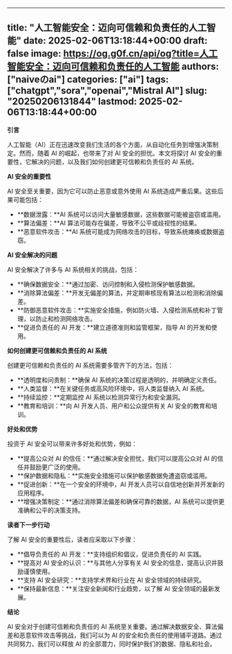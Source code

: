 
---
title: "人工智能安全：迈向可信赖和负责任的人工智能"
date: 2025-02-06T13:18:44+00:00
draft: false
image: https://og.g0f.cn/api/og?title=人工智能安全：迈向可信赖和负责任的人工智能
authors: ["naiveのai"]
categories: ["ai"]
tags: ["chatgpt","sora","openai","Mistral AI"]
slug: "20250206131844"
lastmod: 2025-02-06T13:18:44+00:00
---
**引言**

人工智能（AI）正在迅速改变我们生活的各个方面，从自动化任务到增强决策制定。然而，随着 AI 的崛起，也带来了对 AI 安全的担忧。本文将探讨 AI 安全的重要性，它解决的问题，以及我们如何创建更可信赖和负责任的 AI 系统。

**AI 安全的重要性**

AI 安全至关重要，因为它可以防止恶意或意外使用 AI 系统造成严重后果。这些后果可能包括：

* **数据泄露：**AI 系统可以访问大量敏感数据，这些数据可能被盗窃或滥用。
* **算法偏差：**AI 算法可能存在偏差，导致不公平或歧视性的结果。
* **恶意软件攻击：**AI 系统可能成为网络攻击的目标，导致系统瘫痪或数据盗窃。

**AI 安全解决的问题**

AI 安全解决了许多与 AI 系统相关的挑战，包括：

* **确保数据安全：**通过加密、访问控制和入侵检测保护敏感数据。
* **消除算法偏差：**开发无偏差的算法，并定期审核现有算法以检测和消除偏差。
* **防御恶意软件攻击：**实施安全措施，例如防火墙、入侵检测系统和补丁管理，以防止和检测网络攻击。
* **促进负责任的 AI 开发：**建立道德准则和监管框架，指导 AI 的开发和使用。

**如何创建更可信赖和负责任的 AI 系统**

创建更可信赖和负责任的 AI 系统需要多管齐下的方法，包括：

* **透明度和问责制：**确保 AI 系统的决策过程是透明的，并明确定义责任。
* **人类监督：**在关键任务或高风险环境中，将人类监督纳入 AI 系统。
* **持续监控：**定期监控 AI 系统以检测异常行为和安全漏洞。
* **教育和培训：**向 AI 开发人员、用户和公众提供有关 AI 安全的教育和培训。

**好处和优势**

投资于 AI 安全可以带来许多好处和优势，例如：

* **提高公众对 AI 的信任：**通过解决安全担忧，我们可以提高公众对 AI 的信任并鼓励更广泛的使用。
* **保护数据和隐私：**实施安全措施可以保护敏感数据免遭盗窃或滥用。
* **促进创新：**在一个安全的环境中，AI 开发人员可以自信地创新并开发新的应用程序。
* **增强决策制定：**通过消除算法偏差和确保可靠的数据，AI 系统可以提供更准确和公平的决策支持。

**读者下一步行动**

了解 AI 安全的重要性后，读者应采取以下步骤：

* **倡导负责任的 AI 开发：**支持组织和倡议，促进负责任的 AI 实践。
* **提高对 AI 安全的认识：**与其他人分享有关 AI 安全的信息，提高认识并鼓励谨慎使用。
* **支持 AI 安全研究：**支持学术界和行业在 AI 安全领域的持续研究。
* **保持最新信息：**关注安全新闻和行业趋势，以了解 AI 安全领域的最新发展。

**结论**

AI 安全对于创建可信赖和负责任的 AI 系统至关重要。通过解决数据安全、算法偏差和恶意软件攻击等挑战，我们可以为 AI 的安全和负责任的使用铺平道路。通过共同努力，我们可以释放 AI 的全部潜力，同时保护我们的数据、隐私和社会。